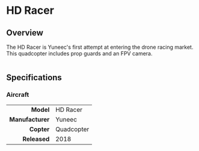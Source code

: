 # HD Racer

## Overview

The HD Racer is Yuneec's first attempt at entering the drone racing market.  This quadcopter includes prop guards and an FPV camera.

<figure><img src="../../../.gitbook/assets/image (102).png" alt=""><figcaption></figcaption></figure>

## Specifications

### Aircraft

|                  |            |
| ---------------: | ---------- |
|        **Model** | HD Racer   |
| **Manufacturer** | Yuneec     |
|       **Copter** | Quadcopter |
|     **Released** | 2018       |
